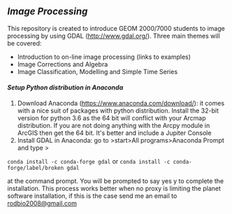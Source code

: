 ## **_Image Processing_**

This repository is created to introduce GEOM 2000/7000 students to image processing by using 
GDAL (http://www.gdal.org/). Three main themes will be covered:
- Introduction to on-line image processing (links to examples)
- Image Corrections and Algebra 
- Image Classification, Modelling and Simple Time Series

#### _Setup Python distribution in Anaconda_

1) Download Anaconda (https://www.anaconda.com/download/): it comes with 
a nice suit of packages with python distribution. Install the 32-bit version 
for python 3.6 as the 64 bit will conflict with your Arcmap distribution. 
If you are not doing anything with the Arcpy module in ArcGIS then get the 64 bit. 
It's better and include a Jupiter Console
2) Install GDAL in Anaconda: go to >start>All programs>Anaconda Prompt and type >
 
```conda install -c conda-forge gdal``` or ```conda install -c conda-forge/label/broken gdal```

   at the command prompt. You will be prompted to say yes y to complete the installation. 
   This process works better when no proxy is limiting the planet software installation, 
   if this is the case send me an email to rodbio2008@gmail.com




